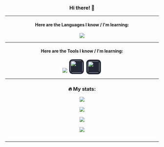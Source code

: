 <!--
**mrtrevisan/mrtrevisan** is a ✨ _special_ ✨ repository because its `README.md` (this file) appears on your GitHub profile.

Here are some ideas to get you started:

- 🔭 I’m currently working on ...
- 🌱 I’m currently learning ...
- 👯 I’m looking to collaborate on ...
- 🤔 I’m looking for help with ...
- 💬 Ask me about ...
- 📫 How to reach me: ...
- 😄 Pronouns: ...
- ⚡ Fun fact: ...
-->

<head>
  <link rel="stylesheet" href="https://cdn.jsdelivr.net/gh/devicons/devicon@v2.15.1/devicon.min.css">
</head>

<div align="center">
  <h3>Hi there! 👋</h3>
  <hr/>
  
  <h4>Here are the Languages I know / I'm learning: </h4>
  
  <div align="center">
    <img src="https://skillicons.dev/icons?i=c,cpp,cs,py,java,js,ts,html,css,bash"/><br/>
  </div>  
  
  <hr/>
  
  <h4>Here are the Tools I know / I'm learning: </h4> 
  
 <div align="center">
    <img src="https://skillicons.dev/icons?i=vscode,git,docker,kubernetes,postgres,nodejs"/>
    <img src="https://cdn.jsdelivr.net/gh/devicons/devicon/icons/yarn/yarn-original.svg" height=40 width=40 style="background-color: rgb(36,41,56); padding: 4px; margin: 0 2px; border-radius: 11px;"/>
    <img src="https://cdn.jsdelivr.net/gh/devicons/devicon/icons/vagrant/vagrant-original.svg" height=38 width=38 style="background-color: rgb(36,41,56); padding: 5px; margin: 0 2px; border-radius: 11px;"/>
  </div>
  
  <hr/>
</div>

<div align="center">
  <h3> 🔥 My stats: </h3>
  <div>
    <img src="https://github-readme-stats.vercel.app/api?username=mrtrevisan&show_icons=true&theme=monokai"/><br/><br/>
  </div>
  <div>
    <img src="https://github-readme-stats.vercel.app/api/top-langs/?username=mrtrevisan&layout=compact&theme=monokai"/><br/><br/>
  </div>
  <div>
    <img src="https://github-readme-streak-stats.herokuapp.com?user=mrtrevisan&mode=weekly&theme=monokai"/><br/><br/>
  </div>
  <div>
    <img src="https://github-profile-trophy.vercel.app/?username=mrtrevisan&column=4&margin-w=10&margin-h=10&theme=monokai"/><br/><br/>
  </div>
</div>
<hr/>